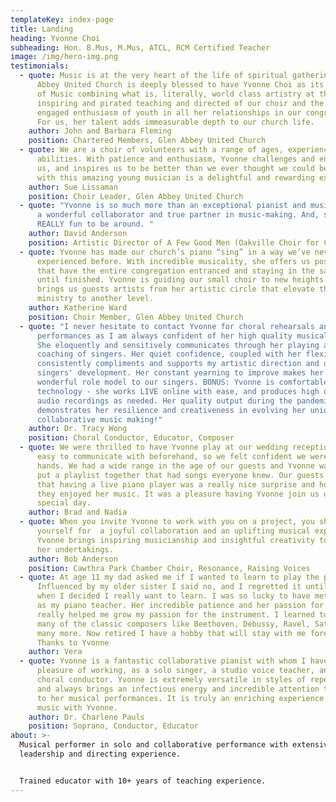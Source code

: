 ```yaml
---
templateKey: index-page
title: Landing
heading: Yvonne Choi
subheading: Hon. B.Mus, M.Mus, ATCL, RCM Certified Teacher
image: /img/hero-img.png
testimonials:
  - quote: Music is at the very heart of the life of spiritual gatherings. Glen
      Abbey United Church is deeply blessed to have Yvonne Choi as its Director
      of Music combining what is, literally, world class artistry at the piano;
      inspiring and pirated teaching and directed of our choir and the joyful
      engaged enthusiasm of youth in all her relationships in our congregation.
      For us, her talent adds immeasurable depth to our church life.
    author: John and Barbara Fleming
    position: Chartered Members, Glen Abbey United Church
  - quote: We are a choir of volunteers with a range of ages, experience, and
      abilities. With patience and enthusiasm, Yvonne challenges and encourages
      us, and inspires us to be better than we ever thought we could be. Working
      with this amazing young musician is a delightful and rewarding experience.
    author: Sue Lissaman
    position: Choir Leader, Glen Abbey United Church
  - quote: "Yvonne is so much more than an exceptional pianist and musician - she is
      a wonderful collaborator and true partner in music-making. And, she’s
      REALLY fun to be around. "
    author: David Anderson
    position: Artistic Director of A Few Good Men (Oakville Choir for Children & Youth)
  - quote: Yvonne has made our church’s piano “sing” in a way we’ve never
      experienced before. With incredible musicality, she offers us postludes
      that have the entire congregation entranced and staying in the sanctuary
      until finished. Yvonne is guiding our small choir to new heights and
      brings us guests artists from her artistic circle that elevate the music
      ministry to another level.
    author: Katherine Ward
    position: Choir Member, Glen Abbey United Church
  - quote: "I never hesitate to contact Yvonne for choral rehearsals and
      performances as I am always confident of her high quality musical output.
      She eloquently and sensitively communicates through her playing and
      coaching of singers. Her quiet confidence, coupled with her flexibility
      consistently compliments and supports my artistic direction and our
      singers' development. Her constant yearning to improve makes her a
      wonderful role model to our singers. BONUS: Yvonne is comfortable with
      technology - she works LIVE online with ease, and produces high quality
      audio recordings as needed. Her quality output during the pandemic
      demonstrates her resilience and creativeness in evolving her unique art of
      collaborative music making!"
    author: Dr. Tracy Wong
    position: Choral Conductor, Educator, Composer
  - quote: We were thrilled to have Yvonne play at our wedding reception. She was
      easy to communicate with beforehand, so we felt confident we were in good
      hands. We had a wide range in the age of our guests and Yvonne was able to
      put a playlist together that had songs everyone knew. Our guests commented
      that having a live piano player was a really nice surprise and how much
      they enjoyed her music. It was a pleasure having Yvonne join us on our
      special day.
    author: Brad and Nadia
  - quote: When you invite Yvonne to work with you on a project, you should prepare
      yourself for  a joyful collaboration and an uplifting musical experience.
      Yvonne brings inspiring musicianship and insightful creativity to all of
      her undertakings.
    author: Bob Anderson
    position: Cawthra Park Chamber Choir, Resonance, Raising Voices
  - quote: At age 11 my dad asked me if I wanted to learn to play the piano.
      Influenced by my older sister I said no, and I regretted it until I was 58
      when I decided I really want to learn. I was so lucky to have met Yvonne
      as my piano teacher. Her incredible patience and her passion for the piano
      really helped me grow my passion for the instrument. I learned to love
      many of the classic composers like Beethoven, Debussy, Ravel, Satie and
      many more. Now retired I have a hobby that will stay with me forever.
      Thanks to Yvonne
    author: Vera
  - quote: Yvonne is a fantastic collaborative pianist with whom I have had the
      pleasure of working, as a solo singer, a studio voice teacher, and as a
      choral conductor. Yvonne is extremely versatile in styles of repertoire,
      and always brings an infectious energy and incredible attention to detail
      to her musical performances. It is truly an enriching experience to make
      music with Yvonne.
    author: Dr. Charlene Pauls
    position: Soprano, Conductor, Educator
about: >-
  Musical performer in solo and collaborative performance with extensive
  leadership and directing experience. 


  Trained educator with 10+ years of teaching experience.
---
```

